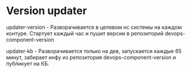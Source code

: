 # Version updater

updater-version - Разворачивается в целевом нс системы на каждом контуре. Стартует каждый час и пушит версии в репозиторий devops-component-version

updater-kb - Разворачивается только на дев, запускается каждые 65 минут, забирает инфу из репозитория devops-component-version и публикует на КБ.
